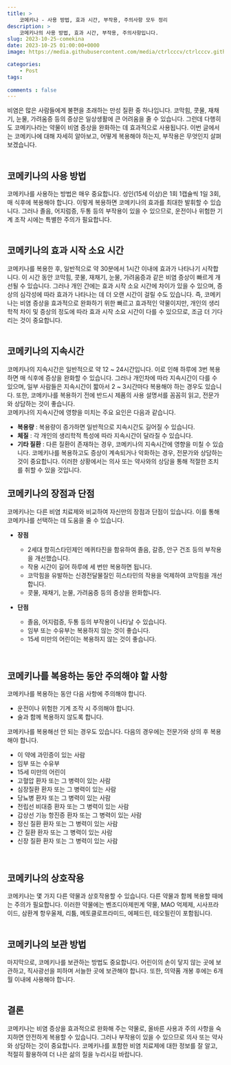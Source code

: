 ```yaml
---
title: >
    코메키나 - 사용 방법, 효과 시간, 부작용, 주의사항 모두 정리
description: > 
    코메키나의 사용 방법, 효과 시간, 부작용, 주의사항입니다.
slug: 2023-10-25-comekina
date: 2023-10-25 01:00:00+0000
image: https://media.githubusercontent.com/media/ctrlcccv/ctrlcccv.github.io/master/assets/img/post/2023-10-25-comekina.webp

categories:
    - Post
tags:
   
comments : false
---
```

비염은 많은 사람들에게 불편을 초래하는 만성 질환 중 하나입니다. 코막힘, 콧물, 재채기, 눈물, 가려움증 등의 증상은 일상생활에 큰 어려움을 줄 수 있습니다. 그런데 다행히도 코메키나라는 약물이 비염 증상을 완화하는 데 효과적으로 사용됩니다. 이번 글에서는 코메키나에 대해 자세히 알아보고, 어떻게 복용해야 하는지, 부작용은 무엇인지 살펴보겠습니다.  
<br>

## 코메키나의 사용 방법
코메키나를 사용하는 방법은 매우 중요합니다. 성인(15세 이상)은 1회 1캡슐씩 1일 3회, 매 식후에 복용해야 합니다. 이렇게 복용하면 코메키나의 효과를 최대한 발휘할 수 있습니다. 그러나 졸음, 어지럼증, 두통 등의 부작용이 있을 수 있으므로, 운전이나 위험한 기계 조작 시에는 특별한 주의가 필요합니다.  
<br>

## 코메키나의 효과 시작 소요 시간
코메키나를 복용한 후, 일반적으로 약 30분에서 1시간 이내에 효과가 나타나기 시작합니다. 이 시간 동안 코막힘, 콧물, 재채기, 눈물, 가려움증과 같은 비염 증상이 빠르게 개선될 수 있습니다.
그러나 개인 간에는 효과 시작 소요 시간에 차이가 있을 수 있으며, 증상의 심각성에 따라 효과가 나타나는 데 더 오랜 시간이 걸릴 수도 있습니다.
즉, 코메키나는 비염 증상을 효과적으로 완화하기 위한 빠르고 효과적인 약물이지만, 개인의 생리학적 차이 및 증상의 정도에 따라 효과 시작 소요 시간이 다를 수 있으므로, 조금 더 기다리는 것이 중요합니다.  
<br>
 
## 코메키나의 지속시간
코메키나의 지속시간은 일반적으로 약 12 ~ 24시간입니다. 이로 인해 하루에 3번 복용하면 매 식후에 증상을 완화할 수 있습니다. 그러나 개인차에 따라 지속시간이 다를 수 있으며, 일부 사람들은 지속시간이 짧아서 2 ~ 3시간마다 복용해야 하는 경우도 있습니다. 또한, 코메키나를 복용하기 전에 반드시 제품의 사용 설명서를 꼼꼼히 읽고, 전문가와 상담하는 것이 좋습니다.  
코메키나의 지속시간에 영향을 미치는 주요 요인은 다음과 같습니다.  

* **복용량** : 복용량이 증가하면 일반적으로 지속시간도 길어질 수 있습니다.
* **체질** : 각 개인의 생리학적 특성에 따라 지속시간이 달라질 수 있습니다.
* **기타 질환** : 다른 질환이 존재하는 경우, 코메키나의 지속시간에 영향을 미칠 수 있습니다.
코메키나를 복용하고도 증상이 계속되거나 악화하는 경우, 전문가와 상담하는 것이 중요합니다. 이러한 상황에서는 의사 또는 약사와의 상담을 통해 적절한 조치를 취할 수 있을 것입니다.  

<script async src="https://pagead2.googlesyndication.com/pagead/js/adsbygoogle.js?client=ca-pub-8535540836842352" crossorigin="anonymous"></script>
<ins class="adsbygoogle"
     style="display:block; text-align:center;"
     data-ad-layout="in-article"
     data-ad-format="fluid"
     data-ad-client="ca-pub-8535540836842352"
     data-ad-slot="2974559225"></ins>
<script>
     (adsbygoogle = window.adsbygoogle || []).push({});
</script>

## 코메키나의 장점과 단점
코메키나는 다른 비염 치료제와 비교하여 자신만의 장점과 단점이 있습니다. 이를 통해 코메키나를 선택하는 데 도움을 줄 수 있습니다.
* **장점**   

  * 2세대 항히스타민제인 메퀴타진을 함유하여 졸음, 갈증, 안구 건조 등의 부작용을 개선했습니다.
  * 작용 시간이 길어 하루에 세 번만 복용하면 됩니다.
  * 코막힘을 유발하는 신경전달물질인 히스타민의 작용을 억제하여 코막힘을 개선합니다.
  * 콧물, 재채기, 눈물, 가려움증 등의 증상을 완화합니다.

* **단점**
  * 졸음, 어지럼증, 두통 등의 부작용이 나타날 수 있습니다.
  * 임부 또는 수유부는 복용하지 않는 것이 좋습니다.
  * 15세 미만의 어린이는 복용하지 않는 것이 좋습니다.  
<br>

## 코메키나를 복용하는 동안 주의해야 할 사항
코메키나를 복용하는 동안 다음 사항에 주의해야 합니다.
* 운전이나 위험한 기계 조작 시 주의해야 합니다.
* 술과 함께 복용하지 않도록 합니다.  

코메키나를 복용해선 안 되는 경우도 있습니다. 다음의 경우에는 전문가와 상의 후 복용해야 합니다.   

* 이 약에 과민증이 있는 사람
* 임부 또는 수유부
* 15세 미만의 어린이
* 고혈압 환자 또는 그 병력이 있는 사람
* 심장질환 환자 또는 그 병력이 있는 사람
* 당뇨병 환자 또는 그 병력이 있는 사람
* 전립선 비대증 환자 또는 그 병력이 있는 사람
* 갑상선 기능 항진증 환자 또는 그 병력이 있는 사람
* 정신 질환 환자 또는 그 병력이 있는 사람
* 간 질환 환자 또는 그 병력이 있는 사람
* 신장 질환 환자 또는 그 병력이 있는 사람  
<br>

## 코메키나의 상호작용
코메키나는 몇 가지 다른 약물과 상호작용할 수 있습니다. 다른 약물과 함께 복용할 때에는 주의가 필요합니다. 이러한 약물에는 벤조디아제핀계 약물, MAO 억제제, 시사프라이드, 삼환계 항우울제, 리튬, 메토클로프라미드, 에페드린, 테오필린이 포함됩니다.  
<br>

## 코메키나의 보관 방법
마지막으로, 코메키나를 보관하는 방법도 중요합니다. 어린이의 손이 닿지 않는 곳에 보관하고, 직사광선을 피하며 서늘한 곳에 보관해야 합니다. 또한, 의약품 개봉 후에는 6개월 이내에 사용해야 합니다.   
<br>

## 결론
코메키나는 비염 증상을 효과적으로 완화해 주는 약물로, 올바른 사용과 주의 사항을 숙지하면 안전하게 복용할 수 있습니다. 그러나 부작용이 있을 수 있으므로 의사 또는 약사와 상담하는 것이 중요합니다. 코메키나를 포함한 비염 치료제에 대한 정보를 잘 알고, 적절히 활용하여 더 나은 삶의 질을 누리시길 바랍니다.




